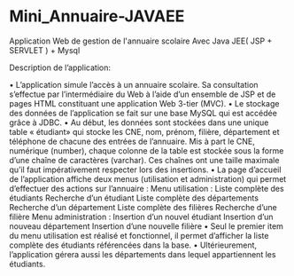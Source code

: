 # Mini_Annuaire-JAVAEE
Application Web de gestion de l'annuaire scolaire Avec Java JEE( JSP + SERVLET ) + Mysql

Description de l’application:

• L’application simule l’accès à un annuaire scolaire. Sa consultation s’effectue par l’intermédiaire du Web à l’aide d’un ensemble de JSP et de pages HTML constituant une application Web 3-tier (MVC).
• Le stockage des données de l’application se fait sur une base MySQL qui est accédée grâce à JDBC.
• Au début, les données sont stockées dans une unique table « étudiant» qui stocke les CNE, nom, prénom, filière, département et téléphone de chacune des entrées de l’annuaire. Mis à part le CNE, numérique (number),
chaque colonne de la table est stockée sous la forme d’une chaîne de caractères (varchar). 
Ces chaînes ont une taille maximale qu’il faut impérativement respecter lors des insertions.
• La page d’accueil de l’application affiche deux menus (utilisation et administration) qui permet d’effectuer des actions sur l’annuaire :
Menu utilisation :
    Liste complète des étudiants
    Recherche d’un étudiant
    Liste complète des départements
    Recherche d’un département
    Liste complète des filières
    Recherche d’une filière
 Menu administration :
    Insertion d’un nouvel étudiant
    Insertion d’un nouveau département
    Insertion d’une nouvelle filière
• Seul le premier item du menu utilisation est réalisé et fonctionnel, il permet d’afficher la liste complète des étudiants référencées dans la base.
• Ultérieurement, l’application gérera aussi les départements dans lequel appartiennent les étudiants.
